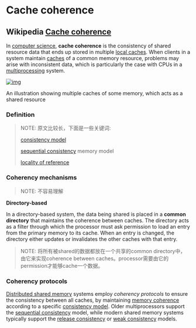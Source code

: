 # Cache coherence



## Wikipedia [Cache coherence](https://infogalactic.com/info/Cache_coherence)

In [computer science](https://infogalactic.com/info/Computer_science), **cache coherence** is the consistency of shared resource data that ends up stored in multiple [local caches](https://infogalactic.com/info/Cache_(computing)). When clients in a system maintain [caches](https://infogalactic.com/info/CPU_cache) of a common memory resource, problems may arise with inconsistent data, which is particularly the case with CPUs in a [multiprocessing](https://infogalactic.com/info/Multiprocessing) system.

[![img](https://infogalactic.com/w/images/thumb/a/a1/Cache_Coherency_Generic.png/510px-Cache_Coherency_Generic.png)](https://infogalactic.com/info/File:Cache_Coherency_Generic.png)



An illustration showing multiple caches of some memory, which acts as a shared resource

### Definition

> NOTE: 原文比较长，下面是一些关键词:
>
> [consistency model](https://infogalactic.com/info/Consistency_model)
>
> [sequential consistency](https://infogalactic.com/info/Sequential_consistency) memory model
>
> [locality of reference](https://infogalactic.com/info/Locality_of_reference)

### Coherency mechanisms

> NOTE: 不容易理解

**Directory-based**

In a directory-based system, the data being shared is placed in a **common directory** that maintains the coherence between caches. The directory acts as a filter through which the processor must ask permission to load an entry from the primary memory to its cache. When an entry is changed, the directory either updates or invalidates the other caches with that entry.

> NOTE: 将所有被shared的数据都放在一个共享的common directory中，由它来实现coherence between caches。processor需要由它的permission才能够cache一个数据。



### Coherency protocols

[Distributed shared memory](https://infogalactic.com/info/Distributed_shared_memory) systems employ *coherency protocols* to ensure the consistency between all caches, by maintaining [memory coherence](https://infogalactic.com/info/Memory_coherence) according to a specific [consistency model](https://infogalactic.com/info/Consistency_model). Older multiprocessors support the [sequential consistency](https://infogalactic.com/info/Sequential_consistency) model, while modern shared memory systems typically support the [release consistency](https://infogalactic.com/info/Release_consistency) or [weak consistency](https://infogalactic.com/info/Weak_consistency) models.